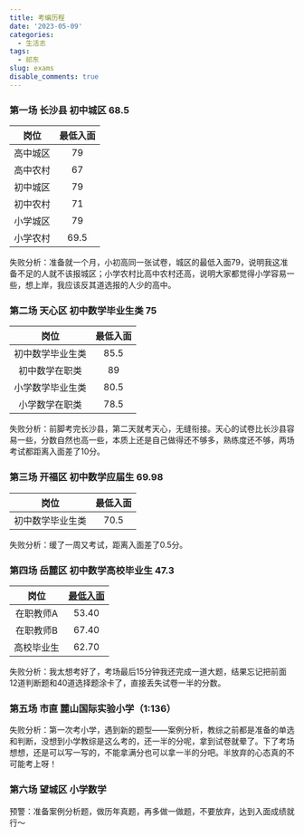 ```yaml
---
title: 考编历程
date: '2023-05-09'
categories:
  - 生活志
tags:
  - 祁东
slug: exams
disable_comments: true
---
```




### 第一场 长沙县 初中城区 68.5

| 岗位 |   最低入面   |
| :--: | :--: |
| 高中城区 | 79 |
| 高中农村 | 67 |
| 初中城区 | 79 |
| 初中农村 | 71 |
| 小学城区 | 79 |
| 小学农村 | 69.5 |

失败分析：准备就一个月，小初高同一张试卷，城区的最低入面79，说明我这准备不足的人就不该报城区；小学农村比高中农村还高，说明大家都觉得小学容易一些，想上岸，我应该反其道选报的人少的高中。

### 第二场 天心区 初中数学毕业生类 75 

| 岗位         | 最低入面 |
| :----------: | :------: |
| 初中数学毕业生类 | 85.5     |
| 初中数学在职类   | 89       |
| 小学数学毕业生类 | 80.5     |
| 小学数学在职类   | 78.5       |

失败分析：前脚考完长沙县，第二天就考天心，无缝衔接。天心的试卷比长沙县容易一些，分数自然也高一些，本质上还是自己做得还不够多，熟练度还不够，两场考试都距离入面差了10分。

### 第三场 开福区 初中数学应届生 69.98

| 岗位         | 最低入面 |
| :----------: | :--------: |
| 初中数学毕业生类 | 70.5     |

失败分析：缓了一周又考试，距离入面差了0.5分。

### 第四场 岳麓区 初中数学高校毕业生 47.3

| 岗位         | [最低入面](http://www.yuelu.gov.cn/yl_xxgk/bmxxgkml/qjyj/tzgg/202305/P020230512329398193459.pdf) |
| :----------: | :--------: |
| 在职教师A |   53.40  |
| 在职教师B |   67.40  |
| 高校毕业生 |   62.70  |

失败分析：我太想考好了，考场最后15分钟我还完成一道大题，结果忘记把前面12道判断题和40道选择题涂卡了，直接丢失试卷一半的分数。

### 第五场 市直 麓山国际实验小学（1:136）

失败分析：第一次考小学，遇到新的题型——案例分析，教综之前都是准备的单选和判断，没想到小学教综是这么考的，还一半的分呢，拿到试卷就晕了。下了考场想想，还是可以写一写的，不能拿满分也可以拿一半的分吧。半放弃的心态真的不可能考上呀！

### 第六场 望城区 小学数学

预警：准备案例分析题，做历年真题，再多做一做题，不要放弃，达到入面成绩就行～